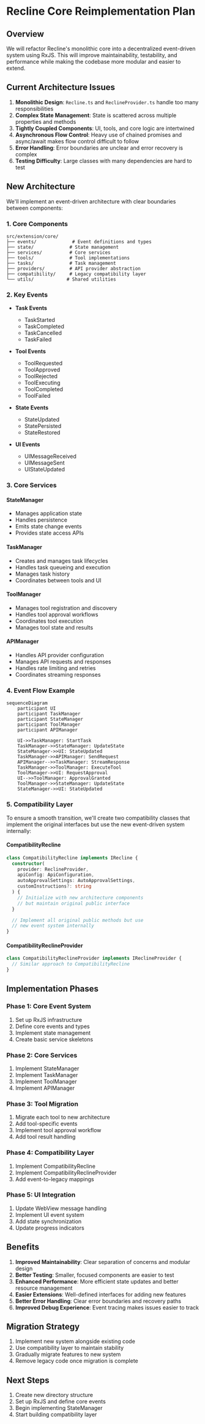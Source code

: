# Recline Core Reimplementation Plan

## Overview
We will refactor Recline's monolithic core into a decentralized event-driven system using RxJS. This will improve maintainability, testability, and performance while making the codebase more modular and easier to extend.

## Current Architecture Issues
1. **Monolithic Design**: `Recline.ts` and `ReclineProvider.ts` handle too many responsibilities
2. **Complex State Management**: State is scattered across multiple properties and methods
3. **Tightly Coupled Components**: UI, tools, and core logic are intertwined
4. **Asynchronous Flow Control**: Heavy use of chained promises and async/await makes flow control difficult to follow
5. **Error Handling**: Error boundaries are unclear and error recovery is complex
6. **Testing Difficulty**: Large classes with many dependencies are hard to test

## New Architecture
We'll implement an event-driven architecture with clear boundaries between components:

### 1. Core Components

```
src/extension/core/
├── events/             # Event definitions and types
├── state/             # State management
├── services/          # Core services
├── tools/             # Tool implementations
├── tasks/             # Task management
├── providers/         # API provider abstraction
├── compatibility/     # Legacy compatibility layer
└── utils/            # Shared utilities
```

### 2. Key Events
- **Task Events**
  - TaskStarted
  - TaskCompleted
  - TaskCancelled
  - TaskFailed

- **Tool Events**
  - ToolRequested
  - ToolApproved
  - ToolRejected
  - ToolExecuting
  - ToolCompleted
  - ToolFailed

- **State Events**
  - StateUpdated
  - StatePersisted
  - StateRestored

- **UI Events**
  - UIMessageReceived
  - UIMessageSent
  - UIStateUpdated

### 3. Core Services

#### StateManager
- Manages application state
- Handles persistence
- Emits state change events
- Provides state access APIs

#### TaskManager
- Creates and manages task lifecycles
- Handles task queueing and execution
- Manages task history
- Coordinates between tools and UI

#### ToolManager
- Manages tool registration and discovery
- Handles tool approval workflows
- Coordinates tool execution
- Manages tool state and results

#### APIManager
- Handles API provider configuration
- Manages API requests and responses
- Handles rate limiting and retries
- Coordinates streaming responses

### 4. Event Flow Example

```mermaid
sequenceDiagram
    participant UI
    participant TaskManager
    participant StateManager
    participant ToolManager
    participant APIManager

    UI->>TaskManager: StartTask
    TaskManager->>StateManager: UpdateState
    StateManager->>UI: StateUpdated
    TaskManager->>APIManager: SendRequest
    APIManager-->>TaskManager: StreamResponse
    TaskManager->>ToolManager: ExecuteTool
    ToolManager->>UI: RequestApproval
    UI-->>ToolManager: ApprovalGranted
    ToolManager->>StateManager: UpdateState
    StateManager->>UI: StateUpdated
```

### 5. Compatibility Layer
To ensure a smooth transition, we'll create two compatibility classes that implement the original interfaces but use the new event-driven system internally:

#### CompatibilityRecline
```typescript
class CompatibilityRecline implements IRecline {
  constructor(
    provider: ReclineProvider,
    apiConfig: ApiConfiguration,
    autoApprovalSettings: AutoApprovalSettings,
    customInstructions?: string
  ) {
    // Initialize with new architecture components
    // but maintain original public interface
  }

  // Implement all original public methods but use
  // new event system internally
}
```

#### CompatibilityReclineProvider
```typescript
class CompatibilityReclineProvider implements IReclineProvider {
  // Similar approach to CompatibilityRecline
}
```

## Implementation Phases

### Phase 1: Core Event System
1. Set up RxJS infrastructure
2. Define core events and types
3. Implement state management
4. Create basic service skeletons

### Phase 2: Core Services
1. Implement StateManager
2. Implement TaskManager
3. Implement ToolManager
4. Implement APIManager

### Phase 3: Tool Migration
1. Migrate each tool to new architecture
2. Add tool-specific events
3. Implement tool approval workflow
4. Add tool result handling

### Phase 4: Compatibility Layer
1. Implement CompatibilityRecline
2. Implement CompatibilityReclineProvider
3. Add event-to-legacy mappings

### Phase 5: UI Integration
1. Update WebView message handling
2. Implement UI event system
3. Add state synchronization
4. Update progress indicators

## Benefits
1. **Improved Maintainability**: Clear separation of concerns and modular design
2. **Better Testing**: Smaller, focused components are easier to test
3. **Enhanced Performance**: More efficient state updates and better resource management
4. **Easier Extensions**: Well-defined interfaces for adding new features
5. **Better Error Handling**: Clear error boundaries and recovery paths
6. **Improved Debug Experience**: Event tracing makes issues easier to track

## Migration Strategy
1. Implement new system alongside existing code
2. Use compatibility layer to maintain stability
3. Gradually migrate features to new system
4. Remove legacy code once migration is complete

## Next Steps
1. Create new directory structure
2. Set up RxJS and define core events
3. Begin implementing StateManager
4. Start building compatibility layer
